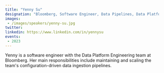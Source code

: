 ```yaml
---
title: "Yenny Su"
designation: "Bloomberg, Software Engineer, Data Pipelines, Data Platform"
images:
 - /images/speakers/yenny-su.jpg
twitter: 
linkedin: https://www.linkedin.com/in/yennysu
events:
 - 2023
---
```


Yenny is a software engineer with the Data Platform Engineering team at Bloomberg. Her main responsibilities include maintaining and scaling the team's configuration-driven data ingestion pipelines.